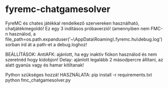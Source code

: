 # fyremc-chatgamesolver
FyreMC és chates játékkal rendelkező szervereken használható, chatjátékmegoldó!
Ez egy 3 indításos próbaverzió!
(amennyiben nem FMC-n használod, a file_path=os.path.expanduser('~\\AppData\\Roaming\\.fyremc.hu\\debug.log') sorban írd át a path-et a debug.loghoz!


BEÁLLÍTÁSOK:
AntiAFK: ajánlott, ha egy inaktív fiókon használod és nem szeretnéd hogy kidobjon!
Delay: ajánlott legalább 2 másodpercre állítani, az alatt gyanús vagy és hamar kitiltanak!


Python szükséges hozzá!
HASZNÁLATA:
pip install -r requirements.txt
python fmc_chatgamesolver.py
